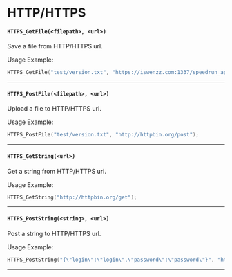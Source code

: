 # HTTP/HTTPS

#### ``HTTPS_GetFile(<filepath>, <url>)``
Save a file from HTTP/HTTPS url.

Usage Example:
```c
HTTPS_GetFile("test/version.txt", "https://iswenzz.com:1337/speedrun_app/version.txt");
```
<hr>

#### ``HTTPS_PostFile(<filepath>, <url>)``
Upload a file to HTTP/HTTPS url.

Usage Example:
```c
HTTPS_PostFile("test/version.txt", "http://httpbin.org/post");
```
<hr>

#### ``HTTPS_GetString(<url>)``
Get a string from HTTP/HTTPS url.

Usage Example:
```c
HTTPS_GetString("http://httpbin.org/get");
```
<hr>

#### ``HTTPS_PostString(<string>, <url>)``
Post a string to HTTP/HTTPS url.

Usage Example:
```c
HTTPS_PostString("{\"login\":\"login\",\"password\":\"password\"}", "http://httpbin.org/post");
```
<hr>